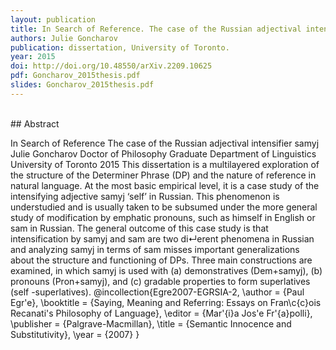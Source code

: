 ```yaml
---
layout: publication
title: In Search of Reference. The case of the Russian adjectival intensifier 'samyj'
authors: Julie Goncharov
publication: dissertation, University of Toronto.
year: 2015
doi: http://doi.org/10.48550/arXiv.2209.10625
pdf: Goncharov_2015thesis.pdf
slides: Goncharov_2015thesis.pdf
---
```

<br>
## Abstract

In Search of Reference
The case of the Russian adjectival intensifier samyj
Julie Goncharov
Doctor of Philosophy
Graduate Department of Linguistics
University of Toronto
2015
This dissertation is a multilayered exploration of the structure of the Determiner Phrase
(DP) and the nature of reference in natural language. At the most basic empirical level,
it is a case study of the intensifying adjective samyj ‘self’ in Russian. This phenomenon
is understudied and is usually taken to be subsumed under the more general study of
modification by emphatic pronouns, such as himself in English or sam in Russian. The
general outcome of this case study is that intensification by samyj and sam are two
di↵erent phenomena in Russian and analyzing samyj in terms of sam misses important
generalizations about the structure and functioning of DPs. Three main constructions are
examined, in which samyj is used with (a) demonstratives (Dem+samyj), (b) pronouns
(Pron+samyj), and (c) gradable properties to form superlatives (self -superlatives).
\@incollection{Egre2007-EGRSIA-2,
    \author = {Paul Egr\'e},
    \booktitle = {Saying, Meaning and Referring: Essays on Fran\c{c}ois Recanati's Philosophy of Language},
    \editor = {Mar\'{i}a Jos\'e Fr\'{a}polli},
    \publisher = {Palgrave-Macmillan},
    \title = {Semantic Innocence and Substitutivity},
    \year = {2007}
\}
